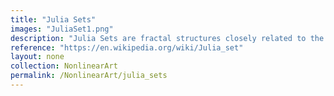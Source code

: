 ```yaml
---
title: "Julia Sets"
images: "JuliaSet1.png"
description: "Julia Sets are fractal structures closely related to the Mandelbrot Set. They are generated using the iteration \( z_{n+1} = z_n^2 + c \), varying the complex parameter \( c \). The boundary of the set exhibits intricate self-similar structures, making it a key object in dynamical systems."
reference: "https://en.wikipedia.org/wiki/Julia_set"
layout: none
collection: NonlinearArt
permalink: /NonlinearArt/julia_sets
---
```


